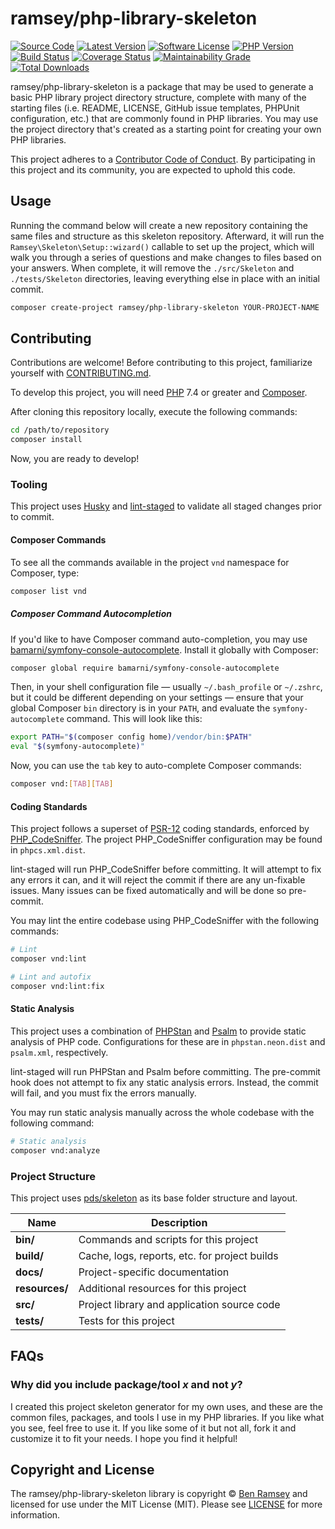 # <!-- NAME_START -->ramsey/php-library-skeleton<!-- NAME_END -->

<!-- BADGES_START -->
[![Source Code][badge-source]][source]
[![Latest Version][badge-release]][packagist]
[![Software License][badge-license]][license]
[![PHP Version][badge-php]][php]
[![Build Status][badge-build]][build]
[![Coverage Status][badge-coverage]][codeclimate]
[![Maintainability Grade][badge-maintainability]][codeclimate]
[![Total Downloads][badge-downloads]][downloads]

[badge-source]: http://img.shields.io/badge/source-ramsey/php--library--skeleton-blue.svg?style=flat-square
[badge-release]: https://img.shields.io/packagist/v/ramsey/php-library-skeleton.svg?style=flat-square&label=release
[badge-license]: https://img.shields.io/packagist/l/ramsey/php-library-skeleton.svg?style=flat-square
[badge-php]: https://img.shields.io/packagist/php-v/ramsey/php-library-skeleton.svg?style=flat-square
[badge-build]: https://img.shields.io/github/workflow/status/ramsey/php-library-skeleton/main?logo=github&style=flat-square
[badge-coverage]: https://img.shields.io/codeclimate/coverage/ramsey/php-library-skeleton?logo=Code%20Climate&style=flat-square
[badge-maintainability]: https://img.shields.io/codeclimate/coverage-letter/ramsey/php-library-skeleton?label=maintainability&logo=Code%20Climate&style=flat-square
[badge-downloads]: https://img.shields.io/packagist/dt/ramsey/php-library-skeleton.svg?style=flat-square&colorB=mediumvioletred

[source]: https://github.com/ramsey/php-library-skeleton
[packagist]: https://packagist.org/packages/ramsey/php-library-skeleton
[license]: https://github.com/ramsey/php-library-skeleton/blob/master/LICENSE
[php]: https://php.net
[build]: https://github.com/ramsey/php-library-skeleton/actions?query=workflow%3Amain
[codeclimate]: https://codeclimate.com/github/ramsey/php-library-skeleton
[downloads]: https://packagist.org/packages/ramsey/php-library-skeleton
<!-- BADGES_END -->

<!-- DESC_START -->
ramsey/php-library-skeleton is a package that may be used to generate a basic
PHP library project directory structure, complete with many of the starting
files (i.e. README, LICENSE, GitHub issue templates, PHPUnit configuration,
etc.) that are commonly found in PHP libraries. You may use the project
directory that's created as a starting point for creating your own PHP libraries.
<!-- DESC_END -->

<!-- COC_START -->
This project adheres to a [Contributor Code of Conduct](CODE_OF_CONDUCT.md).
By participating in this project and its community, you are expected to uphold
this code.
<!-- COC_END -->

<!-- USAGE_START -->
## Usage

Running the command below will create a new repository containing the same files
and structure as this skeleton repository. Afterward, it will run the
`Ramsey\Skeleton\Setup::wizard()` callable to set up the project, which will
walk you through a series of questions and make changes to files based on your
answers. When complete, it will remove the `./src/Skeleton` and `./tests/Skeleton`
directories, leaving everything else in place with an initial commit.

``` bash
composer create-project ramsey/php-library-skeleton YOUR-PROJECT-NAME
```
<!-- USAGE_END -->

## Contributing

Contributions are welcome! Before contributing to this project, familiarize
yourself with [CONTRIBUTING.md](CONTRIBUTING.md).

To develop this project, you will need [PHP](https://www.php.net) 7.4 or greater
and [Composer](https://getcomposer.org).

After cloning this repository locally, execute the following commands:

``` bash
cd /path/to/repository
composer install
```

Now, you are ready to develop!

### Tooling

This project uses [Husky](https://github.com/typicode/husky) and
[lint-staged](https://github.com/okonet/lint-staged) to validate all staged
changes prior to commit.

#### Composer Commands

To see all the commands available in the project `vnd` namespace for
Composer, type:

``` bash
composer list vnd
```

##### Composer Command Autocompletion

If you'd like to have Composer command auto-completion, you may use
[bamarni/symfony-console-autocomplete](https://github.com/bamarni/symfony-console-autocomplete).
Install it globally with Composer:

``` bash
composer global require bamarni/symfony-console-autocomplete
```

Then, in your shell configuration file — usually `~/.bash_profile` or `~/.zshrc`,
but it could be different depending on your settings — ensure that your global
Composer `bin` directory is in your `PATH`, and evaluate the
`symfony-autocomplete` command. This will look like this:

``` bash
export PATH="$(composer config home)/vendor/bin:$PATH"
eval "$(symfony-autocomplete)"
```

Now, you can use the `tab` key to auto-complete Composer commands:

``` bash
composer vnd:[TAB][TAB]
```

#### Coding Standards

This project follows a superset of [PSR-12](https://www.php-fig.org/psr/psr-12/)
coding standards, enforced by [PHP_CodeSniffer](https://github.com/squizlabs/PHP_CodeSniffer).
The project PHP_CodeSniffer configuration may be found in `phpcs.xml.dist`.

lint-staged will run PHP_CodeSniffer before committing. It will attempt to fix
any errors it can, and it will reject the commit if there are any un-fixable
issues. Many issues can be fixed automatically and will be done so pre-commit.

You may lint the entire codebase using PHP_CodeSniffer with the following
commands:

``` bash
# Lint
composer vnd:lint

# Lint and autofix
composer vnd:lint:fix
```

#### Static Analysis

This project uses a combination of [PHPStan](https://github.com/phpstan/phpstan)
and [Psalm](https://github.com/vimeo/psalm) to provide static analysis of PHP
code. Configurations for these are in `phpstan.neon.dist` and `psalm.xml`,
respectively.

lint-staged will run PHPStan and Psalm before committing. The pre-commit hook
does not attempt to fix any static analysis errors. Instead, the commit will
fail, and you must fix the errors manually.

You may run static analysis manually across the whole codebase with the
following command:

``` bash
# Static analysis
composer vnd:analyze
```

### Project Structure

This project uses [pds/skeleton](https://github.com/php-pds/skeleton) as its
base folder structure and layout.

| Name              | Description                                    |
| ------------------| ---------------------------------------------- |
| **bin/**          | Commands and scripts for this project          |
| **build/**        | Cache, logs, reports, etc. for project builds  |
| **docs/**         | Project-specific documentation                 |
| **resources/**    | Additional resources for this project          |
| **src/**          | Project library and application source code    |
| **tests/**        | Tests for this project                         |

<!-- FAQ_START -->
## FAQs

### Why did you include package/tool *x* and not *y*?

I created this project skeleton generator for my own uses, and these are the
common files, packages, and tools I use in my PHP libraries. If you like what
you see, feel free to use it. If you like some of it but not all, fork it and
customize it to fit your needs. I hope you find it helpful!
<!-- FAQ_END -->

<!-- COPYRIGHT_START -->
## Copyright and License

The ramsey/php-library-skeleton library is copyright © [Ben Ramsey](https://benramsey.com)
and licensed for use under the MIT License (MIT). Please see [LICENSE](LICENSE)
for more information.
<!-- COPYRIGHT_END -->
